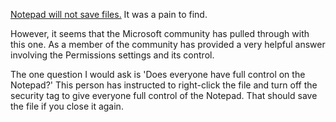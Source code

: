 [Notepad will not save files.](https://answers.microsoft.com/en-us/windows/forum/all/notepad-will-not-save-files/d567549c-a705-4c64-81e2-be947c28a5bb) It was a pain to find.

However, it seems that the Microsoft community has pulled through with this one. As a member of the community has provided a very helpful answer involving the Permissions settings and its control.

The one question I would ask is 'Does everyone have full control on the Notepad?' This person has instructed to right-click the file and turn off the security tag to give everyone full control of the Notepad. That should save the file if you close it again.
